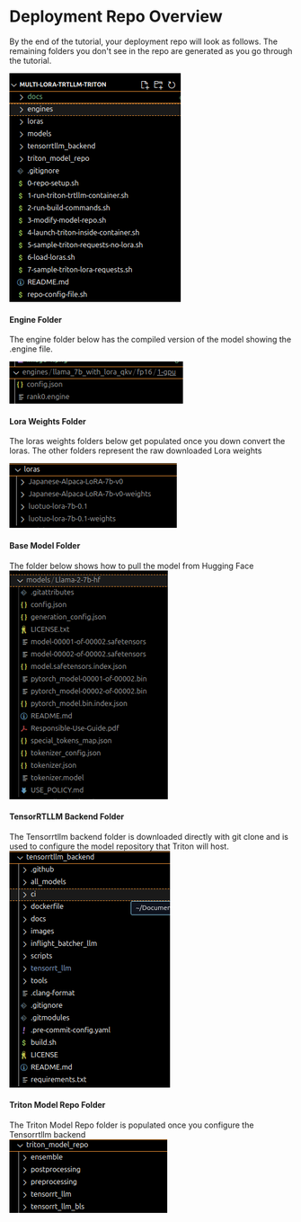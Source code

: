 # Deployment Repo Overview

By the end of the tutorial, your deployment repo will look as follows. The remaining folders you don't see in the repo are generated as you go through the tutorial.

![alt text](./images/base-repo.png)

#### Engine Folder
The engine folder below has the compiled version of the model showing the .engine file.

![alt text](./images/engines-folder.png)

#### Lora Weights Folder
The loras weights folders below get populated once you down convert the loras. The other 
folders represent the raw downloaded Lora weights 

![alt text](./images/loras-folder.png)

#### Base Model Folder
The folder below shows how to pull the model from Hugging Face  
![alt text](./images/model-folder-huggingface.png)

#### TensorRTLLM Backend Folder
The Tensorrtllm backend folder is downloaded directly with git clone and is used 
to configure the model repository that Triton will host.  
![alt text](./images/tensorrtllm-backend-folder.png)

#### Triton Model Repo Folder
The Triton Model Repo folder is populated once you configure the Tensorrtllm backend  
![alt text](./images/triton-model-repo-folder.png)
